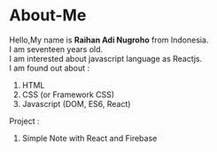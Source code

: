 # About-Me
Hello,My name is **Raihan Adi Nugroho** from Indonesia.<br>
I am seventeen years old.<br>
I am interested about javascript language as Reactjs.<br>
I am found out about :
1. HTML
2. CSS (or Framework CSS)
3. Javascript (DOM, ES6, React)

Project :
1. Simple Note with React and Firebase
